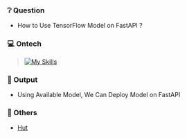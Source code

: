 ### ❔ Question
* How to Use TensorFlow Model on FastAPI ?

### 💻 Ontech
> [![My Skills](https://skillicons.dev/icons?i=python,tensorflow,fastapi,docker)](https://skillicons.dev)

### 🚀 Output
* Using Available Model, We Can Deploy Model on FastAPI

### 📘 Others
* [Hut](https://github.com/Kelnit/Hut)
